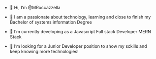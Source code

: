 - 👋 Hi, I’m @MRoccazzella

- 👀 I am a passionate about technology, learning and close to finish my Bachelor of systems information Degree

- 🌱 I’m currently developing as a Javascript Full stack Developer MERN Stack

- 💞️ I’m looking for a Junior Developer position to show my sckills and keep knowing more technologies!
